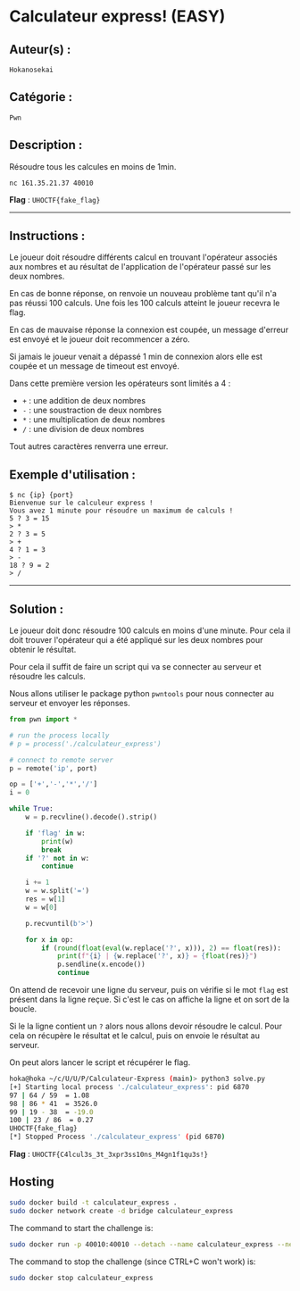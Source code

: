 # Calculateur express! (EASY)

## Auteur(s) :

`Hokanosekai`

## Catégorie : 

`Pwn`

## Description :

Résoudre tous les calcules en moins de 1min.

`nc 161.35.21.37 40010`

**Flag** : `UHOCTF{fake_flag}`

---

## Instructions :

Le joueur doit résoudre différents calcul en trouvant l'opérateur associés aux nombres et au résultat de l'application de l'opérateur passé sur les deux nombres.

En cas de bonne réponse, on renvoie un nouveau problème tant qu'il n'a pas réussi 100 calculs. Une fois les 100 calculs atteint le joueur recevra le flag.

En cas de mauvaise réponse la connexion est coupée, un message d'erreur est envoyé et le joueur doit recommencer a zéro.

Si jamais le joueur venait a dépassé 1 min de connexion alors elle est coupée et un message de timeout est envoyé.

Dans cette première version les opérateurs sont limités a 4 :

- `+` : une addition de deux nombres
- `-` : une soustraction de deux nombres
- `*` : une multiplication de deux nombres
- `/` : une division de deux nombres

Tout autres caractères renverra une erreur.

## Exemple d'utilisation :

```
$ nc {ip} {port}
Bienvenue sur le calculeur express !
Vous avez 1 minute pour résoudre un maximum de calculs !
5 ? 3 = 15
> *
2 ? 3 = 5
> +
4 ? 1 = 3
> -
18 ? 9 = 2
> /
```
---

## Solution :

Le joueur doit donc résoudre 100 calculs en moins d'une minute. Pour cela il doit trouver l'opérateur qui a été appliqué sur les deux nombres pour obtenir le résultat.

Pour cela il suffit de faire un script qui va se connecter au serveur et résoudre les calculs.

Nous allons utiliser le package python `pwntools` pour nous connecter au serveur et envoyer les réponses.

```python
from pwn import *

# run the process locally
# p = process('./calculateur_express')

# connect to remote server
p = remote('ip', port)

op = ['+','-','*','/']
i = 0

while True:
    w = p.recvline().decode().strip()

    if 'flag' in w:
        print(w)
        break
    if '?' not in w:
        continue

    i += 1
    w = w.split('=')
    res = w[1]
    w = w[0]

    p.recvuntil(b'>')

    for x in op:
        if (round(float(eval(w.replace('?', x))), 2) == float(res)):
            print(f"{i} | {w.replace('?', x)} = {float(res)}")
            p.sendline(x.encode())
            continue
```

On attend de recevoir une ligne du serveur, puis on vérifie si le mot `flag` est présent dans la ligne reçue. Si c'est le cas on affiche la ligne et on sort de la boucle.

Si le la ligne contient un `?` alors nous allons devoir résoudre le calcul. Pour cela on récupère le résultat et le calcul, puis on envoie le résultat au serveur.

On peut alors lancer le script et récupérer le flag.

```bash
hoka@hoka ~/c/U/U/P/Calculateur-Express (main)> python3 solve.py
[+] Starting local process './calculateur_express': pid 6870
97 | 64 / 59  = 1.08
98 | 86 * 41  = 3526.0
99 | 19 - 38  = -19.0
100 | 23 / 86  = 0.27
UHOCTF{fake_flag}
[*] Stopped Process './calculateur_express' (pid 6870)
```

**Flag** : `UHOCTF{C4lcul3s_3t_3xpr3ss10ns_M4gn1f1qu3s!}`

## Hosting

```bash
sudo docker build -t calculateur_express .
sudo docker network create -d bridge calculateur_express
```

The command to start the challenge is:

```bash
sudo docker run -p 40010:40010 --detach --name calculateur_express --network calculateur_express calculateur_express:latest
```

The command to stop the challenge (since CTRL+C won't work) is:

```bash
sudo docker stop calculateur_express
```
